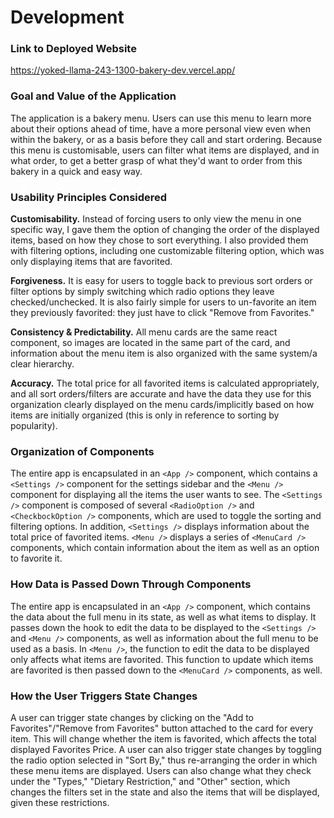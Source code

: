 # Development

### Link to Deployed Website

https://yoked-llama-243-1300-bakery-dev.vercel.app/

### Goal and Value of the Application

The application is a bakery menu. Users can use this menu to learn more about their options ahead of time, have a more personal view even when within the bakery, or as a basis before they call and start ordering. Because this menu is customisable, users can filter what items are displayed, and in what order, to get a better grasp of what they'd want to order from this bakery in a quick and easy way.

### Usability Principles Considered

**Customisability.** Instead of forcing users to only view the menu in one specific way, I gave them the option of changing the order of the displayed items, based on how they chose to sort everything. I also provided them with filtering options, including one customizable filtering option, which was only displaying items that are favorited.

**Forgiveness.** It is easy for users to toggle back to previous sort orders or filter options by simply switching which radio options they leave checked/unchecked. It is also fairly simple for users to un-favorite an item they previously favorited: they just have to click "Remove from Favorites." 

**Consistency & Predictability.** All menu cards are the same react component, so images are located in the same part of the card, and information about the menu item is also organized with the same system/a clear hierarchy.

**Accuracy.** The total price for all favorited items is calculated appropriately, and all sort orders/filters are accurate and have the data they use for this organization clearly displayed on the menu cards/implicitly based on how items are initially organized (this is only in reference to sorting by popularity).

### Organization of Components

The entire app is encapsulated in an `<App />` component, which contains a `<Settings />` component for the settings sidebar and the `<Menu />` component for displaying all the items the user wants to see. The `<Settings />` component is composed of several `<RadioOption />` and `<CheckbockOption />` components, which are used to toggle the sorting and filtering options. In addition, `<Settings />` displays information about the total price of favorited items. `<Menu />` displays a series of `<MenuCard />` components, which contain information about the item as well as an option to favorite it.

### How Data is Passed Down Through Components

The entire app is encapsulated in an `<App />` component, which contains the data about the full menu in its state, as well as what items to display. It passes down the hook to edit the data to be displayed to the `<Settings />` and `<Menu />` components, as well as information about the full menu to be used as a basis. In `<Menu />`, the function to edit the data to be displayed only affects what items are favorited. This function to update which items are favorited is then passed down to the `<MenuCard />` components, as well.

### How the User Triggers State Changes

A user can trigger state changes by clicking on the "Add to Favorites"/"Remove from Favorites" button attached to the card for every item. This will change whether the item is favorited, which affects the total displayed Favorites Price. A user can also trigger state changes by toggling the radio option selected in "Sort By," thus re-arranging the order in which these menu items are displayed. Users can also change what they check under the "Types," "Dietary Restriction," and "Other" section, which changes the filters set in the state and also the items that will be displayed, given these restrictions.
